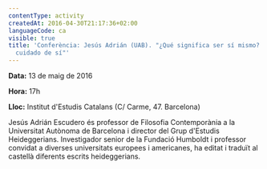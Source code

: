 ```yaml
---
contentType: activity
createdAt: 2016-04-30T21:17:36+02:00
languageCode: ca
visible: true
title: 'Conferència: Jesús Adrián (UAB). "¿Qué significa ser sí mismo? Heidegger y el
  cuidado de sí"'
---
```


**Data:** 13 de maig de 2016

**Hora:** 17h

**Lloc:** Institut d'Estudis Catalans (C/ Carme, 47. Barcelona)

Jesús Adrián Escudero és professor de Filosofia Contemporània a la Universitat Autònoma de Barcelona i director del Grup d'Estudis Heideggerians. Investigador senior de la Fundació Humboldt i professor convidat a diverses universitats europees i americanes, ha editat i traduït al castellà diferents escrits heideggerians.